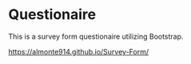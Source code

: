 # Questionaire

This is a survey form questionaire utilizing Bootstrap.

https://almonte914.github.io/Survey-Form/
